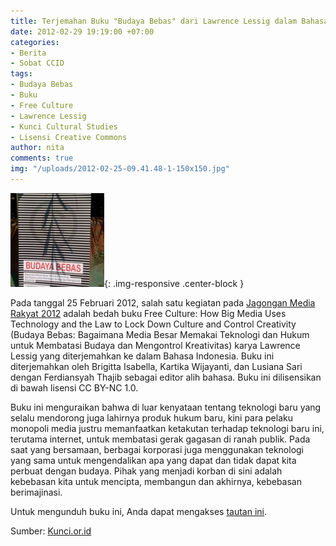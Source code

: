 ```yaml
---
title: Terjemahan Buku "Budaya Bebas" dari Lawrence Lessig dalam Bahasa Indonesia
date: 2012-02-29 19:19:00 +07:00
categories:
- Berita
- Sobat CCID
tags:
- Budaya Bebas
- Buku
- Free Culture
- Lawrence Lessig
- Kunci Cultural Studies
- Lisensi Creative Commons
author: nita
comments: true
img: "/uploads/2012-02-25-09.41.48-1-150x150.jpg"
---
```


![2012-02-25-09.41.48-1-150x150.jpg](/uploads/2012-02-25-09.41.48-1-150x150.jpg){: .img-responsive .center-block }

Pada tanggal 25 Februari 2012, salah satu kegiatan pada [Jagongan Media Rakyat 2012](http://jmr2012.combine.or.id/) adalah bedah buku Free Culture: How Big Media Uses Technology and the Law to Lock Down Culture and Control Creativity (Budaya Bebas: Bagaimana Media Besar Memakai Teknologi dan Hukum untuk Membatasi Budaya dan Mengontrol Kreativitas) karya Lawrence Lessig yang diterjemahkan ke dalam Bahasa Indonesia. Buku ini diterjemahkan oleh Brigitta Isabella, Kartika Wijayanti, dan Lusiana Sari dengan Ferdiansyah Thajib sebagai editor alih bahasa. Buku ini dilisensikan di bawah lisensi CC BY-NC 1.0.

Buku ini menguraikan bahwa di luar kenyataan tentang teknologi baru yang selalu mendorong juga lahirnya produk hukum baru, kini para pelaku monopoli media justru memanfaatkan ketakutan terhadap teknologi baru ini, terutama internet, untuk membatasi gerak gagasan di ranah publik. Pada saat yang bersamaan, berbagai korporasi juga menggunakan teknologi yang sama untuk mengendalikan apa yang dapat dan tidak dapat kita perbuat dengan budaya. Pihak yang menjadi korban di sini adalah kebebasan kita untuk mencipta, membangun dan akhirnya, kebebasan berimajinasi.

Untuk mengunduh buku ini, Anda dapat mengakses [tautan ini](http://kunci.or.id/wp-content/uploads/2012/02/budaya-bebas.pdf).

Sumber: [Kunci.or.id](http://kunci.or.id/collections/buku-budaya-bebas-lawrence-lessig/)
